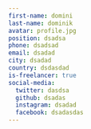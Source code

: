 ```yaml
---
first-name: domini
last-name: dominik
avatar: profile.jpg
position: dsadsa
phone: dsadsad
email: dsadad
city: dsadad
country: dsdasdad
is-freelancer: true
social-media:
  twitter: dasdsa
  github: dsadas
  instagram: dsadad
  facebook: dsadasdas
---
```

